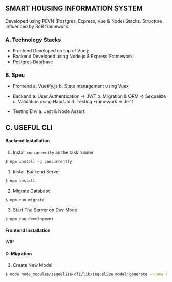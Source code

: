## SMART HOUSING INFORMATION SYSTEM
Developed using PEVN (Postgres, Express, Vue & Node) Stacks. Structure influenced by RoR framework.

### A. Technology Stacks
- Frontend Developed on top of Vue.js
- Backend Developed using Node.js & Express Framework
- Postgres Database

### B. Spec
- Frontend
  a. Vuetify.js
  b. State management using Vuex

- Backend
  a. User Authentication => JWT
  b. Migration & ORM => Sequelize
  c. Validation using Hapi/Joi
  d. Testing Framework => Jest

- Testing Env
  a. Jest & Node Assert

## C. USEFUL CLI

#### Backend Installation
0. Install `concurrently` as the task runner
```sh
$ npm install -g concurrently
```
1. Install Backend Server
```sh
$ npm install
```
2. Migrate Database
```
$ npm run migrate
```
3. Start The Server on Dev Mode
```
$ npm run development
```

#### Frontend Installation
  WIP

#### D. Migration
1. Create New Model
```sh
$ node node_modules/sequelize-cli/lib/sequelize model:generate --name User --attributes firstName:string,lastName:string,email:string
```